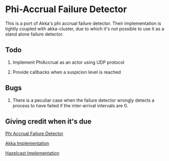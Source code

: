 # Phi-Accrual Failure Detector
This is a port of Akka's phi accrual failure detector. Their implementation is tightly coupled with akka-cluster, due to which it's not possible to use it as a stand alone failure detector.


## Todo

1. Implement PhiAccrual as an actor using UDP protocol

2. Provide callbacks when a suspicion level is reached

## Bugs
1. There is a peculiar case when the failure detector wrongly detects a process to have failed if the inter-arrival intervals are 0.
  



## Giving credit when it's due
[Phi Accrual Failure Detector](http://citeseerx.ist.psu.edu/viewdoc/download?doi=10.1.1.80.7427&rep=rep1&type=pdf)

[Akka Implementation](https://doc.akka.io/docs/akka/current/typed/failure-detector.html)

[Hazelcast Implementation](https://github.com/hazelcast/hazelcast/blob/master/hazelcast/src/main/java/com/hazelcast/internal/cluster/fd/FailureDetector.java)
